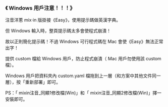 ### 《 Windows 用戶注意！！！》

注音洋蔥 mix‧in 版掛接《Easy》，使用提示碼做英漢字典。

但 Windows 輸入時，整頁提示碼太多會使程式崩潰！

故以正則簡化提示碼！不過 Windows 可行程式碼在 Mac 會使《Easy》無法正常出字！

提供 custom 檔給 Windows 用戶，防止程式崩潰（ Mac 用戶勿使用該 custom 檔）。

Windows 用戶把資料夾內 custom.yaml 檔拖到上一層（和方案中其他文件同一層），按「重新部署」即可。

PS：「 mixin注音_同顯1修改檔(Win)」和「 mixin注音_同顯2修改檔(Win)」擇一安裝即可。
